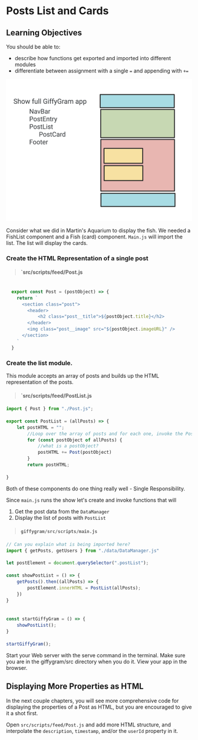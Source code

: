 # Posts List and Cards

## Learning Objectives
You should be able to:

* describe how functions get exported and imported into different modules
* differentiate between assignment with a single `=` and appending with `+=`


![application paths](./images/giffywireframe.png)


Consider what we did in Martin's Aquarium to display the fish. We needed a FishList component and a Fish (card) component. `Main.js` will import the list. The list will display the cards.

### Create the HTML Representation of a single post

> #### `src/scripts/feed/Post.js
```js

  export const Post = (postObject) => {
    return `
      <section class="post">
        <header>
            <h2 class="post__title">${postObject.title}</h2>
        </header>
        <img class="post__image" src="${postObject.imageURL}" />
      </section>
    `
  }
```

### Create the list module.
This module accepts an array of posts and builds up the HTML representation of the posts.


> #### `src/scripts/feed/PostList.js
```js
import { Post } from "./Post.js";

export const PostList = (allPosts) => {
	let postHTML = "";
		//Loop over the array of posts and for each one, invoke the Post component which returns HTML representation
		for (const postObject of allPosts) {
			//what is a postObject?
			postHTML += Post(postObject)
		}
		return postHTML;
	
}

```

Both of these components do one thing really well - Single Responsibility.

Since `main.js` runs the show let's create and invoke functions that will 
1. Get the post data from the `DataManager`
2. Display the list of posts with `PostList`

> #### `giffygram/src/scripts/main.js`

```js
// Can you explain what is being imported here?
import { getPosts, getUsers } from "./data/DataManager.js"

let postElement = document.querySelector(".postList");

const showPostList = () => {
	getPosts().then((allPosts) => {
		postElement.innerHTML = PostList(allPosts);
	})
}


const startGiffyGram = () => {
	showPostList();
}

startGiffyGram();
```

Start your Web server with the serve command in the terminal. Make sure you are in the giffygram/src directory when you do it. View your app in the browser.


## Displaying More Properties as HTML

In the next couple chapters, you will see more comprehensive code for displaying the properties of a Post as HTML, but you are encouraged to give it a shot first.

Open `src/scripts/feed/Post.js` and add more HTML structure, and interpolate the `description`, `timestamp`, and/or the `userId` property in it.